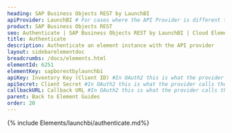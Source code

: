 ```yaml
---
heading: SAP Business Objects REST by LaunchBI
apiProvider: LaunchBI # For cases where the API Provider is different than the element name. e;g;, ServiceNow vs. ServiceNow Oauth
product: SAP Business Objects REST
seo: Authenticate | SAP Business Objects REST by LaunchBI | Cloud Elements API Docs
title: Authenticate
description: Authenticate an element instance with the API provider
layout: sidebarelementdoc
breadcrumbs: /docs/elements.html
elementId: 6251
elementKey: sapborestbylaunchbi
apiKey: Inventory Key (Client ID) #In OAuth2 this is what the provider calls the apiKey, like Client ID, Consumer Key, API Key, or just Key
apiSecret: Client Secret #In OAuth2 this is what the provider calls the apiSecret, like Client Secret, Consumer Secret, API Secret, or just Secret
callbackURL: Callback URL #In OAuth2 this is what the provider calls the callbackURL, like Redirect URL, App URL, or just Callback URL
parent: Back to Element Guides
order: 20
---
```


{% include Elements/launchbi/authenticate.md%}
